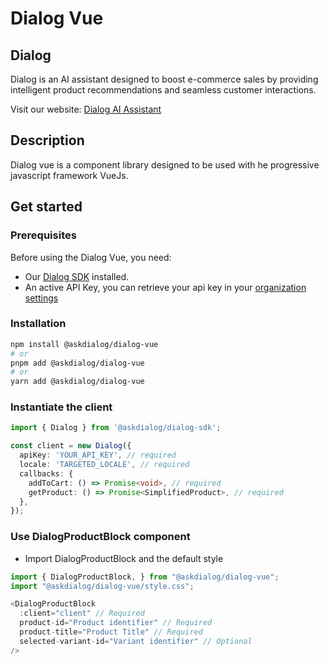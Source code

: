 # Dialog Vue

## Dialog

Dialog is an AI assistant designed to boost e-commerce sales by providing intelligent product recommendations and seamless customer interactions.

Visit our website: [Dialog AI Assistant](https://www.askdialog.com/)

## Description

Dialog vue is a component library designed to be used with he progressive javascript framework VueJs.

## Get started

### Prerequisites

Before using the Dialog Vue, you need:

- Our [Dialog SDK](https://www.npmjs.com/package/@askdialog/dialog-sdk) installed.
- An active API Key, you can retrieve your api key in your [organization settings](https://app.askdialog.com/settings)

### Installation

```bash
npm install @askdialog/dialog-vue
# or
pnpm add @askdialog/dialog-vue
# or
yarn add @askdialog/dialog-vue
```

### Instantiate the client

```typescript
import { Dialog } from '@askdialog/dialog-sdk';

const client = new Dialog({
  apiKey: 'YOUR_API_KEY', // required
  locale: 'TARGETED_LOCALE', // required
  callbacks: {
    addToCart: () => Promise<void>, // required
    getProduct: () => Promise<SimplifiedProduct>, // required
  },
});
```

### Use DialogProductBlock component

- Import DialogProductBlock and the default style

```typescript
import { DialogProductBlock, } from "@askdialog/dialog-vue";
import "@askdialog/dialog-vue/style.css";

<DialogProductBlock
  :client="client" // Required
  product-id="Product identifier" // Required
  product-title="Product Title" // Required
  selected-variant-id="Variant identifier" // Optional
/>
```
